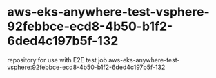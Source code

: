 # aws-eks-anywhere-test-vsphere-92febbce-ecd8-4b50-b1f2-6ded4c197b5f-132
repository for use with E2E test job aws-eks-anywhere-test-vsphere:92febbce-ecd8-4b50-b1f2-6ded4c197b5f-132
